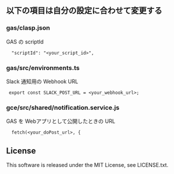 ## 以下の項目は自分の設定に合わせて変更する

### gas/clasp.json
GAS の scriptId
```
  "scriptId": "<your_script_id>",
```

### gas/src/environments.ts
Slack 通知用の Webhook URL
```
 export const SLACK_POST_URL = <your_webhook_url>;
```

### gce/src/shared/notification.service.js
GAS を Webアプリとして公開したときの URL
```
  fetch(<your_doPost_url>, {
```

## License
This software is released under the MIT License, see LICENSE.txt.
